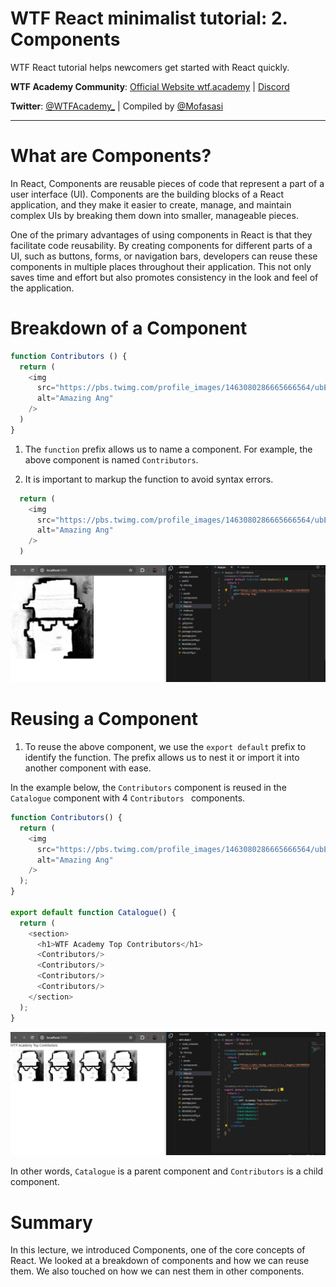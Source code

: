 # WTF React minimalist tutorial: 2. Components

WTF React tutorial helps newcomers get started with React quickly.

**WTF Academy Community**: [Official Website wtf.academy](https://wtf.academy) | [Discord](https://discord.gg/5akcruXrsk)

**Twitter**: [@WTFAcademy_](https://twitter.com/WTFAcademy_) | Compiled by [@Mofasasi](https://twitter.com/mofasasi)

---

# What are Components?

In React, Components are reusable pieces of code that represent a part of a user interface (UI). Components are the building blocks of a React application, and they make it easier to create, manage, and maintain complex UIs by breaking them down into smaller, manageable pieces.

One of the primary advantages of using components in React is that they facilitate code reusability. By creating components for different parts of a UI, such as buttons, forms, or navigation bars, developers can reuse these components in multiple places throughout their application. This not only saves time and effort but also promotes consistency in the look and feel of the application.


# Breakdown of a Component

```javascript
function Contributors () {
  return (
    <img
      src="https://pbs.twimg.com/profile_images/1463080286665666564/ubE1IWCT_400x400.jpg"
      alt="Amazing Ang"
    />
  )
}
```

1. The `function` prefix allows us to name a component. For example, the above component is named `Contributors`. 

2. It is important to markup the function to avoid syntax errors.

```javascript
  return (
    <img
      src="https://pbs.twimg.com/profile_images/1463080286665666564/ubE1IWCT_400x400.jpg"
      alt="Amazing Ang"
    />
  )
```
![2-2](./img/2-2.png) 

# Reusing a Component

1. To reuse the above component, we use the `export default` prefix to identify the function. The prefix allows us to nest it or import it into another component with ease. 

In the example below, the `Contributors` component is reused in the `Catalogue` component with 4 `Contributors ` components. 

```javascript
function Contributors() {
  return (
    <img
      src="https://pbs.twimg.com/profile_images/1463080286665666564/ubE1IWCT_400x400.jpg"
      alt="Amazing Ang"
    />
  );
}

export default function Catalogue() {
  return (
    <section>
      <h1>WTF Academy Top Contributors</h1>
      <Contributors/>
      <Contributors/>
      <Contributors/>
      <Contributors/>
    </section>
  );
}
```
![2-1](./img/2-1.png) 

In other words, `Catalogue` is a parent component and `Contributors` is a child component. 

# Summary

In this lecture, we introduced Components, one of the core concepts of React. We looked at a breakdown of components and how we can reuse them. We also touched on how we can nest them in other components. 
